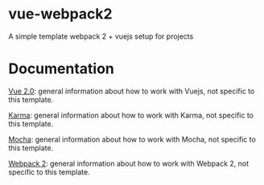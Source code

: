 # vue-webpack2
A simple template webpack 2 + vuejs setup for projects

# Documentation
[Vue 2.0](http://vuejs.org/guide/): general information about how to work with Vuejs, not specific to this template.

[Karma](https://karma-runner.github.io/1.0/index.html): general information about how to work with Karma, not specific to this template.

[Mocha](https://mochajs.org/): general information about how to work with Mocha, not specific to this template.

[Webpack 2](https://webpack.js.org): general information about how to work with Webpack 2, not specific to this template.
